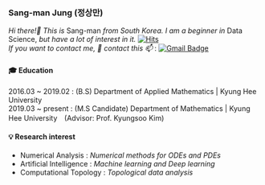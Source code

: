 ### Sang-man Jung (정상만)
  
_Hi there!👋 This is_ Sang-man _from South Korea. I am a beginner in_ Data Science, _but have a lot of interest in it._ [![Hits](https://hits.seeyoufarm.com/api/count/incr/badge.svg?url=https%3A%2F%2Fgithub.com%2Fsangmanjung&count_bg=%239EB7FF&title_bg=%230077EB&icon=&icon_color=%23E7E7E7&title=VISIT&edge_flat=true)](https://hits.seeyoufarm.com)  
_If you want to contact me, 🤔 contact this 📫_ : [![Gmail Badge](https://img.shields.io/badge/Gmail-red?style=flat-square&logo=Gmail&logoColor=white&link=mailto:sangmanjung@khu.ac.kr)](mailto:sangmanjung@khu.ac.kr)

  
#### 🎓 Education

2016.03 ~ 2019.02 : (B.S) Department of Applied Mathematics | Kyung Hee University  
2019.03 ~ present : (M.S Candidate) Department of Mathematics | Kyung Hee University　(Advisor: Prof. Kyungsoo Kim)  
  
#### 💡 Research interest
  
+ Numerical Analysis : _Numerical methods for ODEs and PDEs_
+ Artificial Intelligence : _Machine learning and Deep learning_
+ Computational Topology : _Topological data analysis_
<!--
**normal92/normal92** is a ✨ _special_ ✨ repository because its `README.md` (this file) appears on your GitHub profile.

Here are some ideas to get you started:

- 🔭 I’m currently working on ...
- 🌱 I’m currently learning ...
- 👯 I’m looking to collaborate on ...
- 🤔 I’m looking for help with ...
- 💬 Ask me about ...
- 📫 How to reach me: ...
- 😄 Pronouns: ...
- ⚡ Fun fact: ...
-->
